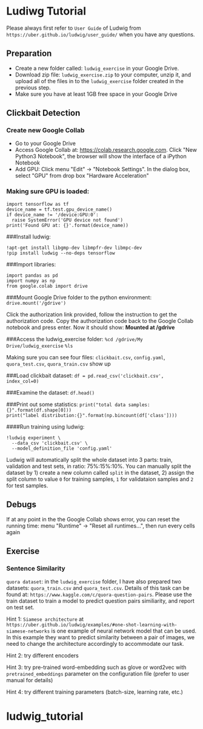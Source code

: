 # Ludiwg Tutorial
Please always first refer to ```User Guide``` of Ludwig from ```https://uber.github.io/ludwig/user_guide/``` when you have any questions.

## Preparation
  
- Create a new folder called: ```ludwig_exercise``` in your Google Drive.  
- Download zip file: ```ludwig_exercise.zip``` to your computer, unzip it, and upload all of the files in to the ```ludwig_exercise``` folder created in the previous step.  
- Make sure you have at least 1GB free space in your Google Drive

## Clickbait Detection

### Create new Google Collab
- Go to your Google Drive
- Access Google Collab at: https://colab.research.google.com. Click "New Python3 Notebook", the browser will show the interface of a iPython Notebook
- Add GPU: Click menu "Edit" -> "Notebook Settings". In the dialog box, select "GPU" from drop box "Hardware Acceleration"

### Making sure GPU is loaded:

```
import tensorflow as tf
device_name = tf.test.gpu_device_name()
if device_name != '/device:GPU:0':
  raise SystemError('GPU device not found')
print('Found GPU at: {}'.format(device_name))
```

###Install ludwig: 

```!apt-get install libgmp-dev libmpfr-dev libmpc-dev```  
```!pip install ludwig --no-deps tensorflow```

###Import libraries:

```import pandas as pd```  
```import numpy as np```  
```from google.colab import drive```  
	
###Mount Google Drive folder to the python environment:
```drive.mount('/gdrive')```  

Click the authorization link provided, follow the instruction to get the authorization code. Copy the authorization code back to the Google Collab notebook and press enter. Now it should show: **Mounted at /gdrive**

	
###Access the ludwig_exercise folder:
```%cd /gdrive/My Drive/ludwig_exercise```
```%ls```  

Making sure you can see four files: ```clickbait.csv```,  ```config.yaml```, ```quora_test.csv```, ```quora_train.csv``` show up

###Load clickbait dataset:
```df = pd.read_csv('clickbait.csv', index_col=0)```  

###Examine the dataset:
```df.head()```

###Print out some statistics:
```print("total data samples:{}".format(df.shape[0]))```  
```print("label distribution:{}".format(np.bincount(df['class'])))```
	
####Run training using ludwig:
```
!ludwig experiment \
  --data_csv 'clickbait.csv' \
  --model_definition_file 'config.yaml'
```

Ludwig will automatically split the whole dataset into 3 parts: train, validation and test sets, in ratio: 75%:15%:10%. You can manually split the dataset by 1) create a new column called ```split``` in the dataset, 2) assign the split column to value ```0``` for training samples, ```1``` for validataion samples and ```2``` for test samples.


## Debugs

If at any point in the the Google Collab shows error, you can reset the running time: menu "Runtime" -> "Reset all runtimes…", then run every cells again

## Exercise

### Sentence Similarity
```quora dataset```: in the ```ludwig_exercise``` folder, I have also prepared two datasets: ```quora_train.csv``` and ```quora_test.csv```. Details of this task can be found at: ```https://www.kaggle.com/c/quora-question-pairs```. Please use the train dataset to train a model to predict question pairs similiarity, and report on test set.

Hint 1: ```Siamese architecture``` at ```https://uber.github.io/ludwig/examples/#one-shot-learning-with-siamese-networks``` is one example of neural network model that can be used. In this example they want to predict similarity between a pair of images, we need to change the architecture accordingly to accommodate our task.

Hint 2: try different encoders

Hint 3: try pre-trained word-embedding such as glove or word2vec with ```pretrained_embeddings``` parameter on the configuration file (prefer to user manual for details)

Hint 4: try different training parameters (batch-size, learning rate, etc.)

# ludwig_tutorial
